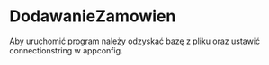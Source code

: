 # DodawanieZamowien

Aby uruchomić program należy odzyskać bazę z pliku oraz ustawić connectionstring w appconfig.

